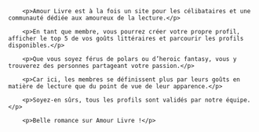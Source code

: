 		<p>Amour Livre est à la fois un site pour les célibataires et une communauté dédiée aux amoureux de la lecture.</p>

		<p>En tant que membre, vous pourrez créer votre propre profil, afficher le top 5 de vos goûts littéraires et parcourir les profils disponibles.</p>

		<p>Que vous soyez férus de polars ou d’heroic fantasy, vous y trouverez des personnes partageant votre passion.</p>

		<p>Car ici, les membres se définissent plus par leurs goûts en matière de lecture que du point de vue de leur apparence.</p>

		<p>Soyez-en sûrs, tous les profils sont validés par notre équipe.</p>

		<p>Belle romance sur Amour Livre !</p>